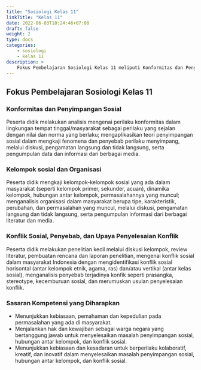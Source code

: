 ```yaml
---
title: "Sosiologi Kelas 11"
linkTitle: "Kelas 11"
date: 2022-06-03T10:24:46+07:00
draft: false
weight: 2
type: docs
categories:
    - sosiologi
    - kelas 11
description: >
    Fokus Pembelajaran Sosiologi Kelas 11 meliputi Konformitas dan Penyimpangan Sosial; Kelompok sosial dan Organisasi; Konflik Sosial, Penyebab, dan Upaya Penyelesaian Konflik.
---
```

## Fokus Pembelajaran Sosiologi Kelas 11

### Konformitas dan Penyimpangan Sosial
Peserta didik melakukan analisis mengenai perilaku konformitas dalam lingkungan tempat tinggal/masyarakat sebagai perilaku yang sejalan dengan nilai dan norma yang berlaku; mengaplikasikan teori penyimpangan sosial dalam mengkaji fenomena dan penyebab perilaku menyimpang, melalui diskusi, pengamatan langsung dan tidak langsung, serta pengumpulan data dan informasi dari berbagai media.

### Kelompok sosial dan Organisasi
Peserta didik mengkaji kelompok-kelompok sosial yang ada dalam masyarakat (seperti kelompok primer, sekunder, acuan), dinamika kelompok, hubungan antar kelompok, permasalahannya yang muncul; menganalisis organisasi dalam masyarakat berupa tipe, karakteristik, perubahan, dan permasalahan yang muncul, melalui diskusi, pengamatan langsung dan tidak langsung, serta pengumpulan informasi dari berbagai literatur dan media.

### Konflik Sosial, Penyebab, dan Upaya Penyelesaian Konflik
Peserta didik melakukan penelitian kecil melalui diskusi kelompok, review literatur, pembuatan rencana dan laporan penelitian, mengenai konflik sosial dalam masyarakat Indonesia dengan mengidentifikasi konflik sosial horisontal (antar kelompok etnik, agama, ras) dan/atau vertikal (antar kelas sosial), menganalisis penyebab terjadinya konfik seperti prasangka, stereotype, kecemburuan sosial, dan merumuskan usulan penyelesaian konflik.

### Sasaran Kompetensi yang Diharapkan
- Menunjukkan kebiasaan, pemahaman dan kepedulian pada permasalahan yang ada di masyarakat.
- Menjalankan hak dan kewajiban sebagai warga negara yang bertanggung jawab untuk menyelesaikan masalah penyimpangan sosial, hubungan antar kelompok, dan konflik sosial.
- Menunjukkan kebiasaan dan kesadaran untuk berperilaku kolaboratif, kreatif, dan inovatif dalam menyelesaikan masalah penyimpangan sosial, hubungan antar kelompok, dan konflik sosial.
